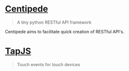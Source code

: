 # [Centipede](https://github.com/asbjornenge/centipede)

> A tiny python RESTful API framework

Centipede aims to facilitate quick creation of RESTful API's.

# [TapJS](https://github.com/asbjornenge/tapjs)

> Touch events for touch devices
